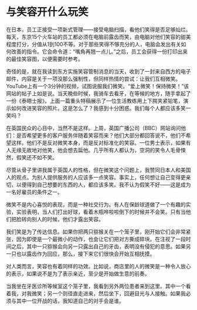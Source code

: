 # 与笑容开什么玩笑

在日本，员工正接受一项新式管理——接受电脑扫描，看他们笑得是否足够灿烂。每天，东京15个火车站的员工都必须在电脑前露齿而笑，由电脑对他们笑容的甜美程度打分，分值从1到100不等。对于那些笑得不够充分的人，电脑会发出有关如何改善的指令。它会命令道：“嘴角再翘一点儿。”之后，员工会获得一份打印出来的最佳笑容图，以便需要时参考。 

奇怪的是，就在我读到东方实施笑容管制消息的当天，收到了一封来自西方的电子邮件，内容是关于一项没那么强制性，但同样热情的尝试：让我们互相微笑。YouTube上有一个3分钟的视频，试图说服我们微笑。“爱上微笑！保持微笑！”该网站的帖子上如是说。当天晚些时候，我骑车去看牙，在等候的地方，随手拿起了一份《泰晤士报》。上面一篇重头特稿展示了一位生活教练用上下腭夹紧铅笔，演示如何改进笑容的照片。这是怎么了？我感到十分困惑。我们每个人都应该多笑一笑吗？ 

在英国民众的心目中，当然不是这样。上周，英国广播公司（BBC）网站询问他们：是否希望更多的客户服务伴随着笑容而来？他们大部分都回答说不，他们不希望这样。他们不是反对微笑本身，而是反对标准化的笑容。一位男士表示，如果有人无缘无故地对他笑，他会想去扁他。几乎所有人都认为，空洞的笑令人毛骨悚然，假笑还不如不笑。 

尽管从骨子里讲我属于英国人的性格，但在微笑这个问题上，我赞同日本人和美国人的观点。为别人提供服务的人应该多一点笑容。事实上，任何想让自己变得更亲切，以便得到自己想要的东西的人，都应该多笑。我不认为假笑不好——这是成为一名好雇员的条件之一。 

微笑不是内心喜悦的表现，而是一种社交行为。有人在保龄球道做了一个有趣的实验，实验表明，当人们打出好球，看着木瓶哗啦啦倒下的时候并不会笑。只有当他们把脸转向别人的时候，他们才露出笑容。 

我们笑是为了传达信息。如果你把两只猕猴关在一个笼子里，刚开始它们会非常紧张，因为即使是一个最微小的动作，也会让它们把对方撕成碎块。在注视了一段时间之后，其中一只猕猴会向另一只露出自己的牙齿，表明没有侵犯的意思。如果另一只也以露齿作为回应，那么，接下来它们很快会开始互相抚摸。 

对人类而言，笑容也有着同样的功效。比如说，商店里的人的微笑是一种令人放心的表示，如果说不是为了表示亲近，至少是开始做生意的前奏。 

当我坐在牙医诊所等候室这个笼子里，我看到另外两位患者来到这里。其中一个看着我，对我微笑；另一个则径直走进来，然后坐下，回避目光与人接触。如果我必须与其中一位开战的话，我知道自己的对手会是谁。